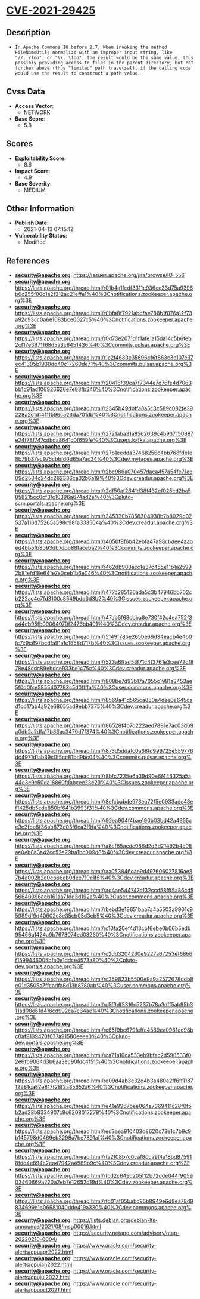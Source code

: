 
# [CVE-2021-29425](https://cve.mitre.org/cgi-bin/cvename.cgi?name=CVE-2021-29425)

## Description

- `In Apache Commons IO before 2.7, When invoking the method FileNameUtils.normalize with an improper input string, like "//../foo", or "\\..\foo", the result would be the same value, thus possibly providing access to files in the parent directory, but not further above (thus "limited" path traversal), if the calling code would use the result to construct a path value.`

## Cvss Data

- **Access Vector**:
  - NETWORK
- **Base Score**:
  - 5.8

## Scores

- **Exploitability Score**:
  - 8.6
- **Impact Score**:
  - 4.9
- **Base Severity**:
  - MEDIUM

## Other Information

- **Publish Date**:
  - 2021-04-13 07:15:12
- **Vulnerability Status**:
  - Modified

## References

- **security@apache.org**: https://issues.apache.org/jira/browse/IO-556
- **security@apache.org**: https://lists.apache.org/thread.html/r01b4a1fcdf3311c936ce33d75a9398b6c255f00c1a2f312ac21effe1%40%3Cnotifications.zookeeper.apache.org%3E
- **security@apache.org**: https://lists.apache.org/thread.html/r0bfa8f7921abdfae788b1f076a12f73a92c93cc0a6e1083bce0027c5%40%3Cnotifications.zookeeper.apache.org%3E
- **security@apache.org**: https://lists.apache.org/thread.html/r0d73e2071d1f1afe1a15da14c5b6feb2cf17e3871168d5a3c8451436%40%3Ccommits.pulsar.apache.org%3E
- **security@apache.org**: https://lists.apache.org/thread.html/r1c2f4683c35696cf6f863e3c107e37ec41305b1930dd40c17260de71%40%3Ccommits.pulsar.apache.org%3E
- **security@apache.org**: https://lists.apache.org/thread.html/r20416f39ca7f7344e7d76fe4d7063bb1d91ad106926626e7e83fb346%40%3Cnotifications.zookeeper.apache.org%3E
- **security@apache.org**: https://lists.apache.org/thread.html/r2345b49dbffa8a5c3c589c082fe39228a2c1d14f11b96c523da701db%40%3Cnotifications.zookeeper.apache.org%3E
- **security@apache.org**: https://lists.apache.org/thread.html/r2721aba31a8562639c4b937150897e24f78f747cdbda8641c0f659fe%40%3Cusers.kafka.apache.org%3E
- **security@apache.org**: https://lists.apache.org/thread.html/r27b1eedda37468256c4bb768fde1e8b79b37ec975cbbfd0d65a7ac34%40%3Cdev.myfaces.apache.org%3E
- **security@apache.org**: https://lists.apache.org/thread.html/r2bc986a070457daca457a54fe71ee09d2584c24dc262336ca32b6a19%40%3Cdev.creadur.apache.org%3E
- **security@apache.org**: https://lists.apache.org/thread.html/r2df50af2641d38f432ef025cd2ba5858215cc0cf3fc10396a674ad2e%40%3Cpluto-scm.portals.apache.org%3E
- **security@apache.org**: https://lists.apache.org/thread.html/r345330b7858304938b7b8029d02537a116d75265a598c98fa333504a%40%3Cdev.creadur.apache.org%3E
- **security@apache.org**: https://lists.apache.org/thread.html/r4050f9f6b42ebfa47a98cbdee4aabed4bb5fb8093db7dbb88faceba2%40%3Ccommits.zookeeper.apache.org%3E
- **security@apache.org**: https://lists.apache.org/thread.html/r462db908acc1e37c455e11b1a25992b81efd18e641e7e0ceb1b6e046%40%3Cnotifications.zookeeper.apache.org%3E
- **security@apache.org**: https://lists.apache.org/thread.html/r477c285126ada5c3b47946bb702cb222ac4e7fd3100c8549bdd6d3b2%40%3Cissues.zookeeper.apache.org%3E
- **security@apache.org**: https://lists.apache.org/thread.html/r47ab6f68cbba8e730f42c4ea752f3a44eb95fb09064070f2476bb401%40%3Cdev.creadur.apache.org%3E
- **security@apache.org**: https://lists.apache.org/thread.html/r5149f78be265be69d34eacb4e4b0fc7c9c697bcdfa91a1c1658d717b%40%3Cissues.zookeeper.apache.org%3E
- **security@apache.org**: https://lists.apache.org/thread.html/r523a6ffad58f71c4f3761e3cee72df878e48cdc89ebdce933be1475c%40%3Cdev.creadur.apache.org%3E
- **security@apache.org**: https://lists.apache.org/thread.html/r808be7d93b17a7055c1981a8453ae5f0d0fce5855407793c5d0ffffa%40%3Cuser.commons.apache.org%3E
- **security@apache.org**: https://lists.apache.org/thread.html/r8569a41d565ca880a4dee0e645dad1cd17ab4a92e68055ad9ebb7375%40%3Cdev.creadur.apache.org%3E
- **security@apache.org**: https://lists.apache.org/thread.html/r86528f4b7d222aed7891e7ac03d69a0db2a2dfa17b86ac3470d7f374%40%3Cnotifications.zookeeper.apache.org%3E
- **security@apache.org**: https://lists.apache.org/thread.html/r873d5ddafc0a68fd999725e559776dc4971d1ab39c0f5cc81bd9bc04%40%3Ccommits.pulsar.apache.org%3E
- **security@apache.org**: https://lists.apache.org/thread.html/r8bfc7235e6b39d90e6f446325a5a44c3e9e50da18860fdabcee23e29%40%3Cissues.zookeeper.apache.org%3E
- **security@apache.org**: https://lists.apache.org/thread.html/r8efcbabde973ea72f5e0933adc48ef1425db5cde850bf641b3993f31%40%3Cdev.commons.apache.org%3E
- **security@apache.org**: https://lists.apache.org/thread.html/r92ea904f4bae190b03bd42a4355ce3c2fbe8f36ab673e03f6ca3f9fa%40%3Cnotifications.zookeeper.apache.org%3E
- **security@apache.org**: https://lists.apache.org/thread.html/ra8ef65aedc086d2d3d21492b4c08ae0eb8a3a42cc52e29ba1bc009d8%40%3Cdev.creadur.apache.org%3E
- **security@apache.org**: https://lists.apache.org/thread.html/raa053846cae9d497606027816ae87b4e002b2e0eb66cb0dee710e1f5%40%3Cdev.creadur.apache.org%3E
- **security@apache.org**: https://lists.apache.org/thread.html/rad4ae544747df32ccd58fff5a86cd556640396aeb161aa71dd3d192a%40%3Cuser.commons.apache.org%3E
- **security@apache.org**: https://lists.apache.org/thread.html/rbebd3e19651baa7a4a5503a9901c95989df9d40602c8e35cb05d3eb5%40%3Cdev.creadur.apache.org%3E
- **security@apache.org**: https://lists.apache.org/thread.html/rc10fa20ef4d13cbf6ebe0b06b5edb95466a1424a9b7673074ed03260%40%3Cnotifications.zookeeper.apache.org%3E
- **security@apache.org**: https://lists.apache.org/thread.html/rc2dd3204260e9227a67253ef68b6f1599446005bfa0e1ddce4573a80%40%3Cpluto-dev.portals.apache.org%3E
- **security@apache.org**: https://lists.apache.org/thread.html/rc359823b5500e9a9a2572678ddb8e01d3505a7ffcadfa8d13b8780ab%40%3Cuser.commons.apache.org%3E
- **security@apache.org**: https://lists.apache.org/thread.html/rc5f3df5316c5237b78a3dff5ab95b311ad08e61d418cd992ca7e34ae%40%3Cnotifications.zookeeper.apache.org%3E
- **security@apache.org**: https://lists.apache.org/thread.html/rc65f9bc679feffe4589ea0981ee98bc0af9139470f077a91580eeee0%40%3Cpluto-dev.portals.apache.org%3E
- **security@apache.org**: https://lists.apache.org/thread.html/rca71a10ca533eb9bfac2d590533f02e6fb9064d3b6aa3ec90fdc4f51%40%3Cnotifications.zookeeper.apache.org%3E
- **security@apache.org**: https://lists.apache.org/thread.html/rd09d4ab3e32e4b3a480e2ff6ff118712981ca82e817f28f2a85652a6%40%3Cnotifications.zookeeper.apache.org%3E
- **security@apache.org**: https://lists.apache.org/thread.html/re41e9967bee064e7369411c28f0f5b2ad28b8334907c9c6208017279%40%3Cnotifications.zookeeper.apache.org%3E
- **security@apache.org**: https://lists.apache.org/thread.html/red3aea910403d8620c73e1c7b9c9b145798d0469eb3298a7be7891af%40%3Cnotifications.zookeeper.apache.org%3E
- **security@apache.org**: https://lists.apache.org/thread.html/rfa2f08b7c0caf80ca9f4a18bd875918fdd4e894e2ea47942a4589b9c%40%3Cdev.creadur.apache.org%3E
- **security@apache.org**: https://lists.apache.org/thread.html/rfcd2c649c205f12b72dde044f905903460669a220a2eb7e12652d19d%40%3Cdev.zookeeper.apache.org%3E
- **security@apache.org**: https://lists.apache.org/thread.html/rfd01af05babc95b8949e6d8ea78d9834699e1b06981040dde419a330%40%3Cdev.commons.apache.org%3E
- **security@apache.org**: https://lists.debian.org/debian-lts-announce/2021/08/msg00016.html
- **security@apache.org**: https://security.netapp.com/advisory/ntap-20220210-0004/
- **security@apache.org**: https://www.oracle.com/security-alerts/cpuapr2022.html
- **security@apache.org**: https://www.oracle.com/security-alerts/cpujan2022.html
- **security@apache.org**: https://www.oracle.com/security-alerts/cpujul2022.html
- **security@apache.org**: https://www.oracle.com/security-alerts/cpuoct2021.html
